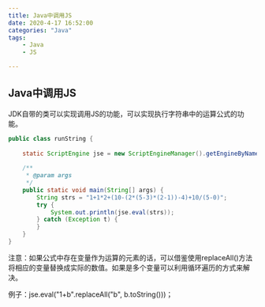 ```yaml
---
title: Java中调用JS
date: 2020-4-17 16:52:00
categories: "Java"
tags:
	- Java
	- JS

---
```

## Java中调用JS
JDK自带的类可以实现调用JS的功能，可以实现执行字符串中的运算公式的功能。

<!--more-->
```java
public class runString {
 
	static ScriptEngine jse = new ScriptEngineManager().getEngineByName("JavaScript");
 
	/**
	 * @param args
	 */
	public static void main(String[] args) {
		String strs = "1+1*2+(10-(2*(5-3)*(2-1))-4)+10/(5-0)";
		try {
			System.out.println(jse.eval(strs));
		} catch (Exception t) {
		}
	}
}
```
注意：如果公式中存在变量作为运算的元素的话，可以借鉴使用replaceAll()方法将相应的变量替换成实际的数值。如果是多个变量可以利用循环遍历的方式来解决。

例子：jse.eval("1+b".replaceAll("b", b.toString()))；